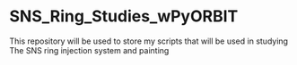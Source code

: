 # SNS_Ring_Studies_wPyORBIT
This repository will be used to store my scripts that will be used in studying The SNS ring injection system and painting
